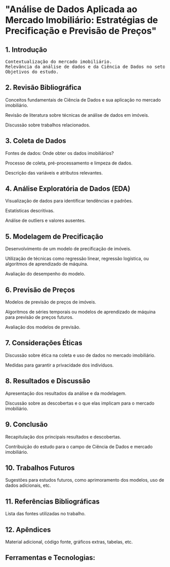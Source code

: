 # "Análise de Dados Aplicada ao Mercado Imobiliário: Estratégias de Precificação e Previsão de Preços"

## 1. Introdução
<pre>
Contextualização do mercado imobiliário.
Relevância da análise de dados e da Ciência de Dados no setor imobiliário.
Objetivos do estudo.
</pre>
## 2. Revisão Bibliográfica
Conceitos fundamentais de Ciência de Dados e sua aplicação no mercado imobiliário.

Revisão de literatura sobre técnicas de análise de dados em imóveis.

Discussão sobre trabalhos relacionados.

## 3. Coleta de Dados
Fontes de dados: Onde obter os dados imobiliários?

Processo de coleta, pré-processamento e limpeza de dados.

Descrição das variáveis e atributos relevantes.

## 4. Análise Exploratória de Dados (EDA)
Visualização de dados para identificar tendências e padrões.

Estatísticas descritivas.

Análise de outliers e valores ausentes.

## 5. Modelagem de Precificação
Desenvolvimento de um modelo de precificação de imóveis.

Utilização de técnicas como regressão linear, regressão logística, ou algoritmos de aprendizado de máquina.

Avaliação do desempenho do modelo.

## 6. Previsão de Preços
Modelos de previsão de preços de imóveis.

Algoritmos de séries temporais ou modelos de aprendizado de máquina para previsão de preços futuros.

Avaliação dos modelos de previsão.

## 7. Considerações Éticas
Discussão sobre ética na coleta e uso de dados no mercado imobiliário.

Medidas para garantir a privacidade dos indivíduos.

## 8. Resultados e Discussão
Apresentação dos resultados da análise e da modelagem.

Discussão sobre as descobertas e o que elas implicam para o mercado imobiliário.

## 9. Conclusão
Recapitulação dos principais resultados e descobertas.

Contribuição do estudo para o campo de Ciência de Dados e mercado imobiliário.

## 10. Trabalhos Futuros
Sugestões para estudos futuros, como aprimoramento dos modelos, uso de dados adicionais, etc.

## 11. Referências Bibliográficas
Lista das fontes utilizadas no trabalho.

## 12. Apêndices
Material adicional, código fonte, gráficos extras, tabelas, etc.

## Ferramentas e Tecnologias:
